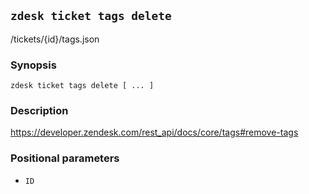 ## `zdesk ticket tags delete`

/tickets/{id}/tags.json

### Synopsis

    zdesk ticket tags delete [ ... ]

### Description

https://developer.zendesk.com/rest_api/docs/core/tags#remove-tags

### Positional parameters

* `ID`

